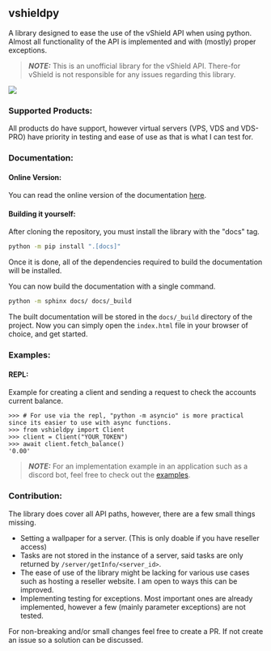 ## vshieldpy
A library designed to ease the use of the vShield API when using python.
Almost all functionality of the API is implemented and with (mostly) proper exceptions.

> **_NOTE:_** This is an unofficial library for the vShield API. There-for vShield is not responsible for any issues regarding this library.

<a href="https://vshield.pro"><img src="https://cdn.discordapp.com/attachments/1048581891411951636/1170771111361917008/bannerblue.png?ex=655a4090&is=6547cb90&hm=a0579448a362ca4b2c9dc8014ed765d0c7579ecd19043c6a24dd65e6981edbcf&"></a>

### Supported Products:

All products do have support, however virtual servers (VPS, VDS and VDS-PRO)
have priority in testing and ease of use as that is what I can test for. 

### Documentation:

#### Online Version:

You can read the online version of the documentation [here](https://vshieldpy.readthedocs.io/en/latest/).

#### Building it yourself:

After cloning the repository, you must install the library with the "docs" tag.
```bash
python -m pip install ".[docs]"
```
Once it is done, all of the dependencies required to build the documentation will be installed.

You can now build the documentation with a single command.
```bash
python -m sphinx docs/ docs/_build
```

The built documentation will be stored in the `docs/_build` directory of the project. 
Now you can simply open the `index.html` file in your browser of choice, and get started.


### Examples:

#### REPL:
Example for creating a client and sending a request to check the accounts current balance.
		
```python-repl
>>> # For use via the repl, "python -m asyncio" is more practical since its easier to use with async functions.
>>> from vshieldpy import Client
>>> client = Client("YOUR_TOKEN")
>>> await client.fetch_balance()
'0.00'
```

> **_NOTE:_** For an implementation example in an application such as a discord bot, feel free to check out the [examples](examples/README.md).

### Contribution:
The library does cover all API paths, however, there are a few small things missing.
- Setting a wallpaper for a server. (This is only doable if you have reseller access)
- Tasks are not stored in the instance of a server, said tasks are only returned by `/server/getInfo/<server_id>`.
- The ease of use of the library might be lacking for various use cases such as hosting a reseller website. I am open to ways this can be improved.
- Implementing testing for exceptions. Most important ones are already implemented, however a few (mainly parameter exceptions) are not tested.

For non-breaking and/or small changes feel free to create a PR. If not create an issue so a solution can be discussed.
